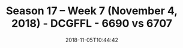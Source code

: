 ---
title: Season 17 – Week 7 (November 4, 2018) - DCGFFL - 6690 vs 6707
teams_score:
- team: 6690
  score:
- team: 6707
  score: 19
mvp: S. Cramer (Columbia), S. Kelly (Teal)
game-ball: S. Edwards (Columbia), A. Campelli (Teal)
season: 17
week: 7
date: '2018-11-05T10:44:42'
pageid: season-17-week-7-november-4-2018-6690-vs-6707
---
